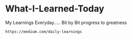 # What-I-Learned-Today
My Learnings Everyday..... Bit by Bit progress to greatness

    https://medium.com/daily-learnings
